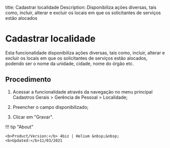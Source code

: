 title: Cadastrar localidade
Description: Disponibiliza ações diversas, tais como, incluir, alterar e excluir os locais em que os solicitantes de serviços estão alocados
# Cadastrar localidade

Esta funcionalidade disponibiliza ações diversas, tais como, incluir, alterar e excluir os locais em que os solicitantes de serviços estão alocados, podendo ser o nome da unidade, cidade, nome do órgão etc.

Procedimento
------------

1.  Acessar a funcionalidade através da navegação no menu principal Cadastros
    Gerais \> Gerência de Pessoal \> Localidade;

2.  Preencher o campo disponibilizado;

3.  Clicar em "Gravar".

<!-- <i class='fa fa-youtube-play  fa-2x' style='color:#97ce17;vertical-align: middle;'> </i> [Video Library](https://www.youtube.com/playlist?list=PLB5qK2uzf2RNFxIQxcRXE47dvh_IXv3Jd)'
-->
!!! tip "About"

    <b>Product/Version:</b> 4biz | Helium &nbsp;&nbsp;
    <b>Updated:</b>11/03/2021


